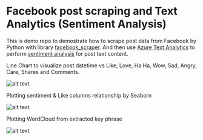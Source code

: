 # Facebook post scraping and Text Analytics (Sentiment Analysis)

This is demo repo to demostrate how to scrape post data from Facebook by Python with library [facebook_scraper](https://pypi.org/project/facebook-scraper/). And then use [Azure Text Analytics](https://docs.microsoft.com/en-us/azure/cognitive-services/text-analytics/overview) to perform [sentiment analysis](https://docs.microsoft.com/en-us/azure/cognitive-services/text-analytics/overview#sentiment-analysis) for post text content.

Line Chart to visualize post datetime vs Like, Love, Ha Ha, Wow, Sad, Angry, Care, Shares and Comments.

![alt text](https://github.com/easonlai/facebook_post_scraping_and_text_analytics/blob/main/git-images/git-image-1.png)


Plotting sentiment & Like columns relationship by Seaborn

![alt text](https://github.com/easonlai/facebook_post_scraping_and_text_analytics/blob/main/git-images/git-image-2.png)


Plotting WordCloud from extracted key phrase

![alt text](https://github.com/easonlai/facebook_post_scraping_and_text_analytics/blob/main/git-images/git-image-3.png)
